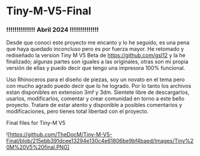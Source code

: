 # Tiny-M-V5-Final

### !!!!!!!!!!!!!! Abril 2024 !!!!!!!!!!!!!!   
Desde que conoci este proyecto me encanto y lo he seguido, es una pena que haya quedado inconcluso pero es por fuerza mayor.
He retomado y rediseñado la version Tiny M V5 Beta de https://github.com/gsl12 y la he finalizado; algunas partes son iguales a las originales, otras son mi propia versión de ellas y puedo decir que tengo una impresora 100% funcional. 

Uso Rhinoceros para el diseño de piezas, soy un novato en el tema pero con mucho agrado puedo decir que lo he logrado. Por lo tanto los archivos estan disponibles en extension 3mf y 3dm. 
Sientete libre de descargarlos, usarlos, modificarlos, comentar y crear comunidad en torno a este bello proyecto. 
Tratare de estar atento y disponible a posibles comentarios y modificaciones, pero tienes total libertad con el proyecto. 

Final files for Tiny-M V5   

![https://github.com/TheDocM/Tiny-M-V5-Final/blob/215ebb391dcee13294e130c4e61806be9bf4baed/Images/Tiny%20M%20V5%20final.PNG]

